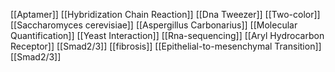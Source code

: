 [[Aptamer]]
[[Hybridization Chain Reaction]]
[[Dna Tweezer]]
[[Two-color]]
[[Saccharomyces cerevisiae]]
[[Aspergillus Carbonarius]]
[[Molecular Quantification]]
[[Yeast Interaction]]
[[Rna-sequencing]]
[[Aryl Hydrocarbon Receptor]]
[[Smad2/3]]
[[fibrosis]]
[[Epithelial-to-mesenchymal Transition]]
[[Smad2/3]]
